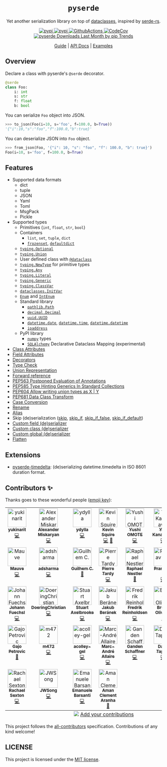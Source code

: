 <h1 align="center"><code>pyserde</code></h1>
<p align="center">Yet another serialization library on top of <a href="https://docs.python.org/3/library/dataclasses.html">dataclasses</a>, inspired by <a href="https://github.com/serde-rs/serde">serde-rs</a>.</p>
<p align="center">
  <a href="https://pypi.org/project/pyserde/">
    <img alt="pypi" src="https://img.shields.io/pypi/v/pyserde.svg">
  </a>
  <a href="https://pypi.org/project/pyserde/">
    <img alt="pypi" src="https://img.shields.io/pypi/pyversions/pyserde.svg">
  </a>
  <a href="https://github.com/yukinarit/pyserde/actions/workflows/test.yml">
    <img alt="GithubActions" src="https://github.com/yukinarit/pyserde/actions/workflows/test.yml/badge.svg">
  </a>
  <a href="https://codecov.io/gh/yukinarit/pyserde">
    <img alt="CodeCov" src="https://codecov.io/gh/yukinarit/pyserde/branch/main/graph/badge.svg">
  </a>
    <a href = "https://piptrends.com/package/pyserde" alt = "pyserde Downloads Last Month"><img alt="pyserde Downloads Last Month by pip Trends" src="https://assets.piptrends.com/get-last-month-downloads-badge/pyserde.svg"></a>
</p>
<p align="center">
  <a href="https://yukinarit.github.io/pyserde/guide/en">Guide</a> | <a href="https://yukinarit.github.io/pyserde/api/serde.html">API Docs</a> | <a href="https://github.com/yukinarit/pyserde/tree/main/examples">Examples</a>
</p>

## Overview

Declare a class with pyserde's `@serde` decorator.

```python
@serde
class Foo:
    i: int
    s: str
    f: float
    b: bool
```

You can serialize `Foo` object into JSON.

```python
>>> to_json(Foo(i=10, s='foo', f=100.0, b=True))
'{"i":10,"s":"foo","f":100.0,"b":true}'
```

You can deserialize JSON into `Foo` object.
```python
>>> from_json(Foo, '{"i": 10, "s": "foo", "f": 100.0, "b": true}')
Foo(i=10, s='foo', f=100.0, b=True)
```

## Features

- Supported data formats
    - dict
    - tuple
    - JSON
	- Yaml
	- Toml
	- MsgPack
    - Pickle
- Supported types
    - Primitives (`int`, `float`, `str`, `bool`)
    - Containers
        - `list`, `set`, `tuple`, `dict`
        - [`frozenset`](https://docs.python.org/3/library/stdtypes.html#frozenset), [`defaultdict`](https://docs.python.org/3/library/collections.html#collections.defaultdict)
    - [`typing.Optional`](https://docs.python.org/3/library/typing.html#typing.Optional)
    - [`typing.Union`](https://docs.python.org/3/library/typing.html#typing.Union)
    - User defined class with [`@dataclass`](https://docs.python.org/3/library/dataclasses.html)
    - [`typing.NewType`](https://docs.python.org/3/library/typing.html#newtype) for primitive types
    - [`typing.Any`](https://docs.python.org/3/library/typing.html#the-any-type)
    - [`typing.Literal`](https://docs.python.org/3/library/typing.html#typing.Literal)
    - [`typing.Generic`](https://docs.python.org/3/library/typing.html#user-defined-generic-types)
    - [`typing.ClassVar`](https://docs.python.org/3/library/typing.html#typing.ClassVar)
    - [`dataclasses.InitVar`](https://docs.python.org/3/library/dataclasses.html#init-only-variables)
    - [`Enum`](https://docs.python.org/3/library/enum.html#enum.Enum) and [`IntEnum`](https://docs.python.org/3/library/enum.html#enum.IntEnum)
    - Standard library
        - [`pathlib.Path`](https://docs.python.org/3/library/pathlib.html)
        - [`decimal.Decimal`](https://docs.python.org/3/library/decimal.html)
        - [`uuid.UUID`](https://docs.python.org/3/library/uuid.html)
        - [`datetime.date`](https://docs.python.org/3/library/datetime.html#date-objects), [`datetime.time`](https://docs.python.org/3/library/datetime.html#time-objects), [`datetime.datetime`](https://docs.python.org/3/library/datetime.html#datetime-objects)
        - [`ipaddress`](https://docs.python.org/3/library/ipaddress.html)
    - PyPI library
        - [`numpy`](https://github.com/numpy/numpy) types
        - [`SQLAlchemy`](https://github.com/sqlalchemy/sqlalchemy) Declarative Dataclass Mapping (experimental)
- [Class Attributes](https://github.com/yukinarit/pyserde/blob/main/docs/en/class-attributes.md)
- [Field Attributes](https://github.com/yukinarit/pyserde/blob/main/docs/en/field-attributes.md)
- [Decorators](https://github.com/yukinarit/pyserde/blob/main/docs/en/decorators.md)
- [Type Check](https://github.com/yukinarit/pyserde/blob/main/docs/en/type-check.md)
- [Union Representation](https://github.com/yukinarit/pyserde/blob/main/docs/en/union.md)
- [Forward reference](https://github.com/yukinarit/pyserde/blob/main/docs/en/decorators.md#how-can-i-use-forward-references)
- [PEP563 Postponed Evaluation of Annotations](https://github.com/yukinarit/pyserde/blob/main/docs/en/decorators.md#pep563-postponed-evaluation-of-annotations)
- [PEP585 Type Hinting Generics In Standard Collections](https://github.com/yukinarit/pyserde/blob/main/docs/en/getting-started.md#pep585-and-pep604)
- [PEP604 Allow writing union types as X | Y](https://github.com/yukinarit/pyserde/blob/main/docs/en/getting-started.md#pep585-and-pep604)
- [PEP681 Data Class Transform](https://github.com/yukinarit/pyserde/blob/main/docs/en/decorators.md#serde)
- [Case Conversion](https://github.com/yukinarit/pyserde/blob/main/docs/en/class-attributes.md#rename_all)
- [Rename](https://github.com/yukinarit/pyserde/blob/main/docs/en/field-attributes.md#rename)
- [Alias](https://github.com/yukinarit/pyserde/blob/main/docs/en/field-attributes.md#alias)
- Skip (de)serialization ([skip](https://github.com/yukinarit/pyserde/blob/main/docs/en/field-attributes.md#skip), [skip_if](https://github.com/yukinarit/pyserde/blob/main/docs/en/field-attributes.md#skip_if), [skip_if_false](https://github.com/yukinarit/pyserde/blob/main/docs/en/field-attributes.md#skip_if_false), [skip_if_default](https://github.com/yukinarit/pyserde/blob/main/docs/en/field-attributes.md#skip_if_default))
- [Custom field (de)serializer](https://github.com/yukinarit/pyserde/blob/main/docs/en/field-attributes.md#serializerdeserializer)
- [Custom class (de)serializer](https://github.com/yukinarit/pyserde/blob/main/docs/en/class-attributes.md#class_serializer--class_deserializer)
- [Custom global (de)serializer](https://github.com/yukinarit/pyserde/blob/main/docs/en/extension.md#custom-global-deserializer)
- [Flatten](https://github.com/yukinarit/pyserde/blob/main/docs/en/field-attributes.md#flatten)

## Extensions

* [pyserde-timedelta](https://github.com/yukinarit/pyserde-timedelta): (de)serializing datetime.timedelta in ISO 8601 duration format.

## Contributors ✨

Thanks goes to these wonderful people ([emoji key](https://allcontributors.org/docs/en/emoji-key)):

<!-- ALL-CONTRIBUTORS-LIST:START - Do not remove or modify this section -->
<!-- prettier-ignore-start -->
<!-- markdownlint-disable -->
<table>
  <tbody>
    <tr>
      <td align="center" valign="top" width="14.28%"><a href="https://github.com/yukinarit"><img src="https://avatars.githubusercontent.com/u/2347533?v=4?s=60" width="60px;" alt="yukinarit"/><br /><sub><b>yukinarit</b></sub></a><br /><a href="https://github.com/yukinarit/pyserde/commits?author=yukinarit" title="Code">💻</a></td>
      <td align="center" valign="top" width="14.28%"><a href="https://github.com/alexmisk"><img src="https://avatars.githubusercontent.com/u/4103218?v=4?s=60" width="60px;" alt="Alexander Miskaryan"/><br /><sub><b>Alexander Miskaryan</b></sub></a><br /><a href="https://github.com/yukinarit/pyserde/commits?author=alexmisk" title="Code">💻</a></td>
      <td align="center" valign="top" width="14.28%"><a href="https://github.com/ydylla"><img src="https://avatars.githubusercontent.com/u/17772145?v=4?s=60" width="60px;" alt="ydylla"/><br /><sub><b>ydylla</b></sub></a><br /><a href="https://github.com/yukinarit/pyserde/commits?author=ydylla" title="Code">💻</a></td>
      <td align="center" valign="top" width="14.28%"><a href="https://github.com/kmsquire"><img src="https://avatars.githubusercontent.com/u/223250?v=4?s=60" width="60px;" alt="Kevin Squire"/><br /><sub><b>Kevin Squire</b></sub></a><br /><a href="https://github.com/yukinarit/pyserde/commits?author=kmsquire" title="Code">💻</a> <a href="https://github.com/yukinarit/pyserde/commits?author=kmsquire" title="Documentation">📖</a></td>
      <td align="center" valign="top" width="14.28%"><a href="http://yushiomote.org/"><img src="https://avatars.githubusercontent.com/u/3733915?v=4?s=60" width="60px;" alt="Yushi OMOTE"/><br /><sub><b>Yushi OMOTE</b></sub></a><br /><a href="https://github.com/yukinarit/pyserde/commits?author=YushiOMOTE" title="Code">💻</a></td>
      <td align="center" valign="top" width="14.28%"><a href="https://kngwyu.github.io/"><img src="https://avatars.githubusercontent.com/u/16046705?v=4?s=60" width="60px;" alt="Yuji Kanagawa"/><br /><sub><b>Yuji Kanagawa</b></sub></a><br /><a href="https://github.com/yukinarit/pyserde/commits?author=kngwyu" title="Code">💻</a></td>
      <td align="center" valign="top" width="14.28%"><a href="https://kigawas.me/"><img src="https://avatars.githubusercontent.com/u/4182346?v=4?s=60" width="60px;" alt="Weiliang Li"/><br /><sub><b>Weiliang Li</b></sub></a><br /><a href="https://github.com/yukinarit/pyserde/commits?author=kigawas" title="Code">💻</a></td>
    </tr>
    <tr>
      <td align="center" valign="top" width="14.28%"><a href="https://github.com/mauvealerts"><img src="https://avatars.githubusercontent.com/u/51870303?v=4?s=60" width="60px;" alt="Mauve"/><br /><sub><b>Mauve</b></sub></a><br /><a href="https://github.com/yukinarit/pyserde/commits?author=mauvealerts" title="Code">💻</a></td>
      <td align="center" valign="top" width="14.28%"><a href="https://github.com/adsharma"><img src="https://avatars.githubusercontent.com/u/658691?v=4?s=60" width="60px;" alt="adsharma"/><br /><sub><b>adsharma</b></sub></a><br /><a href="https://github.com/yukinarit/pyserde/commits?author=adsharma" title="Code">💻</a></td>
      <td align="center" valign="top" width="14.28%"><a href="https://github.com/chagui"><img src="https://avatars.githubusercontent.com/u/1234128?v=4?s=60" width="60px;" alt="Guilhem C."/><br /><sub><b>Guilhem C.</b></sub></a><br /><a href="https://github.com/yukinarit/pyserde/commits?author=chagui" title="Documentation">📖</a></td>
      <td align="center" valign="top" width="14.28%"><a href="https://github.com/tardyp"><img src="https://avatars.githubusercontent.com/u/109859?v=4?s=60" width="60px;" alt="Pierre Tardy"/><br /><sub><b>Pierre Tardy</b></sub></a><br /><a href="https://github.com/yukinarit/pyserde/commits?author=tardyp" title="Code">💻</a></td>
      <td align="center" valign="top" width="14.28%"><a href="https://blog.rnstlr.ch/"><img src="https://avatars.githubusercontent.com/u/1435346?v=4?s=60" width="60px;" alt="Raphael Nestler"/><br /><sub><b>Raphael Nestler</b></sub></a><br /><a href="https://github.com/yukinarit/pyserde/commits?author=rnestler" title="Documentation">📖</a></td>
      <td align="center" valign="top" width="14.28%"><a href="https://pranavvp10.github.io/"><img src="https://avatars.githubusercontent.com/u/52486224?v=4?s=60" width="60px;" alt="Pranav V P"/><br /><sub><b>Pranav V P</b></sub></a><br /><a href="https://github.com/yukinarit/pyserde/commits?author=pranavvp10" title="Code">💻</a></td>
      <td align="center" valign="top" width="14.28%"><a href="https://andreymal.org/"><img src="https://avatars.githubusercontent.com/u/3236464?v=4?s=60" width="60px;" alt="andreymal"/><br /><sub><b>andreymal</b></sub></a><br /><a href="https://github.com/yukinarit/pyserde/commits?author=andreymal" title="Code">💻</a></td>
    </tr>
    <tr>
      <td align="center" valign="top" width="14.28%"><a href="https://github.com/jfuechsl"><img src="https://avatars.githubusercontent.com/u/1097068?v=4?s=60" width="60px;" alt="Johann Fuechsl"/><br /><sub><b>Johann Fuechsl</b></sub></a><br /><a href="https://github.com/yukinarit/pyserde/commits?author=jfuechsl" title="Code">💻</a></td>
      <td align="center" valign="top" width="14.28%"><a href="https://github.com/DoeringChristian"><img src="https://avatars.githubusercontent.com/u/23581448?v=4?s=60" width="60px;" alt="DoeringChristian"/><br /><sub><b>DoeringChristian</b></sub></a><br /><a href="https://github.com/yukinarit/pyserde/commits?author=DoeringChristian" title="Code">💻</a></td>
      <td align="center" valign="top" width="14.28%"><a href="http://stuart.axelbrooke.com/"><img src="https://avatars.githubusercontent.com/u/2815794?v=4?s=60" width="60px;" alt="Stuart Axelbrooke"/><br /><sub><b>Stuart Axelbrooke</b></sub></a><br /><a href="https://github.com/yukinarit/pyserde/commits?author=soaxelbrooke" title="Code">💻</a></td>
      <td align="center" valign="top" width="14.28%"><a href="https://kobzol.github.io/"><img src="https://avatars.githubusercontent.com/u/4539057?v=4?s=60" width="60px;" alt="Jakub Beránek"/><br /><sub><b>Jakub Beránek</b></sub></a><br /><a href="https://github.com/yukinarit/pyserde/commits?author=Kobzol" title="Code">💻</a></td>
      <td align="center" valign="top" width="14.28%"><a href="https://github.com/Fredrik-Reinholdsen"><img src="https://avatars.githubusercontent.com/u/11893023?v=4?s=60" width="60px;" alt="Fredrik Reinholdsen"/><br /><sub><b>Fredrik Reinholdsen</b></sub></a><br /><a href="https://github.com/yukinarit/pyserde/commits?author=Fredrik-Reinholdsen" title="Code">💻</a></td>
      <td align="center" valign="top" width="14.28%"><a href="https://www.patreon.com/nicoddemus"><img src="https://avatars.githubusercontent.com/u/1085180?v=4?s=60" width="60px;" alt="Bruno Oliveira"/><br /><sub><b>Bruno Oliveira</b></sub></a><br /><a href="https://github.com/yukinarit/pyserde/commits?author=nicoddemus" title="Documentation">📖</a></td>
      <td align="center" valign="top" width="14.28%"><a href="https://kylekosic.dev/"><img src="https://avatars.githubusercontent.com/u/23020003?v=4?s=60" width="60px;" alt="Kyle Kosic"/><br /><sub><b>Kyle Kosic</b></sub></a><br /><a href="https://github.com/yukinarit/pyserde/commits?author=kykosic" title="Code">💻</a></td>
    </tr>
    <tr>
      <td align="center" valign="top" width="14.28%"><a href="https://github.com/gpetrovic-meltin"><img src="https://avatars.githubusercontent.com/u/72957645?v=4?s=60" width="60px;" alt="Gajo Petrovic"/><br /><sub><b>Gajo Petrovic</b></sub></a><br /><a href="https://github.com/yukinarit/pyserde/commits?author=gpetrovic-meltin" title="Documentation">📖</a></td>
      <td align="center" valign="top" width="14.28%"><a href="https://github.com/m472"><img src="https://avatars.githubusercontent.com/u/6155240?v=4?s=60" width="60px;" alt="m472"/><br /><sub><b>m472</b></sub></a><br /><a href="https://github.com/yukinarit/pyserde/commits?author=m472" title="Code">💻</a></td>
      <td align="center" valign="top" width="14.28%"><a href="https://github.com/acolley-gel"><img src="https://avatars.githubusercontent.com/u/90254318?v=4?s=60" width="60px;" alt="acolley-gel"/><br /><sub><b>acolley-gel</b></sub></a><br /><a href="https://github.com/yukinarit/pyserde/commits?author=acolley-gel" title="Code">💻</a></td>
      <td align="center" valign="top" width="14.28%"><a href="https://github.com/maallaire"><img src="https://avatars.githubusercontent.com/u/38792535?v=4?s=60" width="60px;" alt="Marc-André Allaire"/><br /><sub><b>Marc-André Allaire</b></sub></a><br /><a href="https://github.com/yukinarit/pyserde/commits?author=maallaire" title="Code">💻</a></td>
      <td align="center" valign="top" width="14.28%"><a href="https://github.com/gschaffner"><img src="https://avatars.githubusercontent.com/u/11418203?v=4?s=60" width="60px;" alt="Ganden Schaffner"/><br /><sub><b>Ganden Schaffner</b></sub></a><br /><a href="https://github.com/yukinarit/pyserde/commits?author=gschaffner" title="Code">💻</a></td>
      <td align="center" valign="top" width="14.28%"><a href="https://github.com/davetapley"><img src="https://avatars.githubusercontent.com/u/48232?v=4?s=60" width="60px;" alt="Dave Tapley"/><br /><sub><b>Dave Tapley</b></sub></a><br /><a href="https://github.com/yukinarit/pyserde/commits?author=davetapley" title="Code">💻</a></td>
      <td align="center" valign="top" width="14.28%"><a href="https://github.com/uyha"><img src="https://avatars.githubusercontent.com/u/8091245?v=4?s=60" width="60px;" alt="Beartama"/><br /><sub><b>Beartama</b></sub></a><br /><a href="https://github.com/yukinarit/pyserde/commits?author=uyha" title="Code">💻</a></td>
    </tr>
    <tr>
      <td align="center" valign="top" width="14.28%"><a href="https://github.com/rtbs-dev"><img src="https://avatars.githubusercontent.com/u/12550525?v=4?s=60" width="60px;" alt="Rachael Sexton"/><br /><sub><b>Rachael Sexton</b></sub></a><br /><a href="https://github.com/yukinarit/pyserde/commits?author=rtbs-dev" title="Code">💻</a></td>
      <td align="center" valign="top" width="14.28%"><a href="https://github.com/JWSong"><img src="https://avatars.githubusercontent.com/u/4515331?v=4?s=60" width="60px;" alt="JWSong"/><br /><sub><b>JWSong</b></sub></a><br /><a href="https://github.com/yukinarit/pyserde/commits?author=JWSong" title="Code">💻</a></td>
      <td align="center" valign="top" width="14.28%"><a href="https://www.mechanicus.it/"><img src="https://avatars.githubusercontent.com/u/13484760?v=4?s=60" width="60px;" alt="Emanuele Barsanti"/><br /><sub><b>Emanuele Barsanti</b></sub></a><br /><a href="https://github.com/yukinarit/pyserde/commits?author=barsa-net" title="Code">💻</a></td>
      <td align="center" valign="top" width="14.28%"><a href="https://aman-clement-aranha.vercel.app/"><img src="https://avatars.githubusercontent.com/u/90409059?v=4?s=60" width="60px;" alt="Aman Clement Aranha"/><br /><sub><b>Aman Clement Aranha</b></sub></a><br /><a href="https://github.com/yukinarit/pyserde/commits?author=Aman-Clement" title="Documentation">📖</a></td>
    </tr>
  </tbody>
  <tfoot>
    <tr>
      <td align="center" size="13px" colspan="7">
        <img src="https://raw.githubusercontent.com/all-contributors/all-contributors-cli/1b8533af435da9854653492b1327a23a4dbd0a10/assets/logo-small.svg">
          <a href="https://all-contributors.js.org/docs/en/bot/usage">Add your contributions</a>
        </img>
      </td>
    </tr>
  </tfoot>
</table>

<!-- markdownlint-restore -->
<!-- prettier-ignore-end -->

<!-- ALL-CONTRIBUTORS-LIST:END -->

This project follows the [all-contributors](https://github.com/all-contributors/all-contributors) specification. Contributions of any kind welcome!

## LICENSE

This project is licensed under the [MIT license](https://github.com/yukinarit/pyserde/blob/main/LICENSE).
